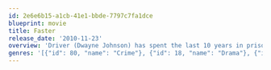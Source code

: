 ```yaml
---
id: 2e6e6b15-a1cb-41e1-bbde-7797c7fa1dce
blueprint: movie
title: Faster
release_date: '2010-11-23'
overview: 'Driver (Dwayne Johnson) has spent the last 10 years in prison planning revenge for the murder of his brother. Now that Driver is free to carry out his deadly plan only two men stand in his way- Billy Bob Thornton plays a veteran cop and Oliver Jackson-Cohen, a crazy hitman. With those two close on his trail, Driver races to carry out his mission as the mystery surrounding his brothers murder deepens.'
genres: '[{"id": 80, "name": "Crime"}, {"id": 18, "name": "Drama"}, {"id": 28, "name": "Action"}, {"id": 53, "name": "Thriller"}]'
---
```

